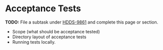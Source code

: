 # Acceptance Tests

**TODO:** File a subtask under [HDDS-9861](https://issues.apache.org/jira/browse/HDDS-9861) and complete this page or section.

- Scope (what should be acceptance tested)
- Directory layout of acceptance tests
- Running tests locally.
